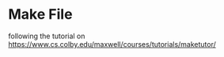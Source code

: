 # Make File

following the tutorial on https://www.cs.colby.edu/maxwell/courses/tutorials/maketutor/

